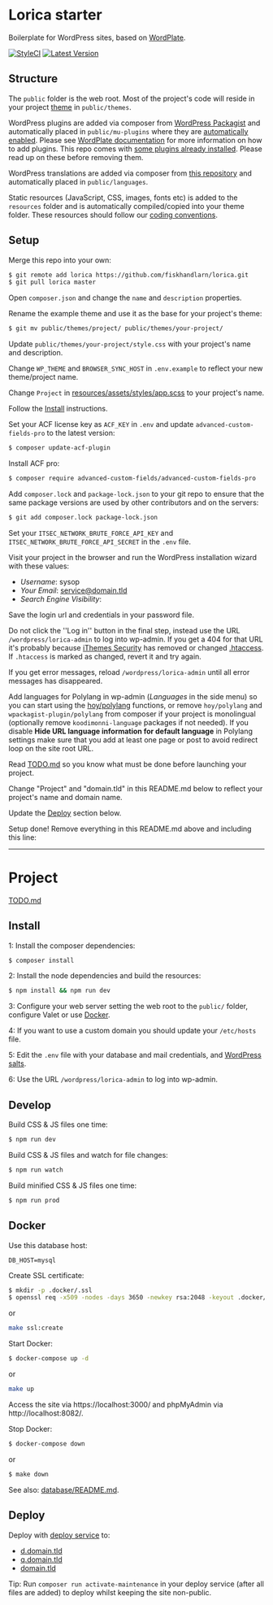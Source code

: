 # Lorica starter

Boilerplate for WordPress sites, based on [WordPlate](https://github.com/wordplate/wordplate).

[![StyleCI](https://github.styleci.io/repos/176697015/shield?branch=master)](https://github.styleci.io/repos/176697015)
[![Latest Version](https://badgen.net/github/release/fiskhandlarn/lorica)](https://github.com/fiskhandlarn/lorica/releases)

## Structure

The `public` folder is the web root. Most of the project's code will reside in your project [theme](https://codex.wordpress.org/Themes) in `public/themes`.

WordPress plugins are added via composer from [WordPress Packagist](https://wpackagist.org/) and automatically placed in `public/mu-plugins` where they are [automatically enabled](https://codex.wordpress.org/Must_Use_Plugins). Please see [WordPlate documentation](https://github.com/wordplate/wordplate#plugins) for more information on how to add plugins. This repo comes with [some plugins already installed](./PLUGINS.md). Please read up on these before removing them.

WordPress translations are added via composer from [this repository](https://wp-languages.github.io/) and automatically placed in `public/languages`.

Static resources (JavaScript, CSS, images, fonts etc) is added to the `resources` folder and is automatically compiled/copied into your theme folder. These resources should follow our [coding conventions](./CONVENTIONS.md).

## Setup

Merge this repo into your own:

```bash
$ git remote add lorica https://github.com/fiskhandlarn/lorica.git
$ git pull lorica master
```

Open `composer.json` and change the `name` and `description` properties.

Rename the example theme and use it as the base for your project's theme:
```bash
$ git mv public/themes/project/ public/themes/your-project/
```

Update `public/themes/your-project/style.css` with your project's name and description.

Change `WP_THEME` and `BROWSER_SYNC_HOST` in `.env.example` to reflect your new theme/project name.

Change `Project` in [resources/assets/styles/app.scss](./resources/assets/styles/app.scss) to your project's name.

Follow the [Install](#install) instructions.

Set your ACF license key as `ACF_KEY` in `.env` and update `advanced-custom-fields-pro` to the latest version:

```bash
$ composer update-acf-plugin
```

Install ACF pro:

```bash
$ composer require advanced-custom-fields/advanced-custom-fields-pro
```

Add `composer.lock` and `package-lock.json` to your git repo to ensure that the same package versions are used by other contributors and on the servers:

```bash
$ git add composer.lock package-lock.json
```

Set your `ITSEC_NETWORK_BRUTE_FORCE_API_KEY` and `ITSEC_NETWORK_BRUTE_FORCE_API_SECRET` in the `.env` file.

Visit your project in the browser and run the WordPress installation wizard with these values:

* *Username*: sysop
* *Your Email*: service@domain.tld
* *Search Engine Visibility*: <unchecked>

Save the login url and credentials in your password file.

Do not click the ''Log in'' button in the final step, instead use the URL `/wordpress/lorica-admin` to log into wp-admin. If you get a 404 for that URL it's probably because [iThemes Security](./PLUGINS.md) has removed or changed [.htaccess](./public/.htaccess). If `.htaccess` is marked as changed, revert it and try again.

If you get error messages, reload `/wordpress/lorica-admin` until all error messages has disappeared.

Add languages for Polylang in wp-admin (*Languages* in the side menu) so you can start using the [hoy/polylang](https://github.com/hoymultimedia/polylang) functions, or remove `hoy/polylang` and `wpackagist-plugin/polylang` from composer if your project is monolingual (optionally remove `koodimonni-language` packages if not needed). If you disable **Hide URL language information for default language** in Polylang settings make sure that you add at least one page or post to avoid redirect loop on the site root URL.

Read [TODO.md](./TODO.md) so you know what must be done before launching your project.

Change "Project" and "domain.tld" in this README.md below to reflect your project's name and domain name.

Update the [Deploy](#Deploy) section below.

Setup done! Remove everything in this README.md above and including this line:

----


# Project

[TODO.md](./TODO.md)

## Install

1: Install the composer dependencies:

```bash
$ composer install
```

2: Install the node dependencies and build the resources:

```bash
$ npm install && npm run dev
```

3: Configure your web server setting the web root to the `public/` folder, configure Valet or use [Docker](#docker).

4: If you want to use a custom domain you should update your `/etc/hosts` file.

5: Edit the `.env` file with your database and mail credentials, and [WordPress salts](https://wordplate.github.io/salt/).

6: Use the URL `/wordpress/lorica-admin` to log into wp-admin.

## Develop

Build CSS & JS files one time:

```bash
$ npm run dev
```

Build CSS & JS files and watch for file changes:

```bash
$ npm run watch
```

Build minified CSS & JS files one time:

```bash
$ npm run prod
```

## Docker

Use this database host:
```env
DB_HOST=mysql
```

Create SSL certificate:
```bash
$ mkdir -p .docker/.ssl
$ openssl req -x509 -nodes -days 3650 -newkey rsa:2048 -keyout .docker/.ssl/server.key -out .docker/.ssl/server.pem
```

or

```bash
make ssl:create
```

Start Docker:
```bash
$ docker-compose up -d
```

or

```bash
make up
```

Access the site via https://localhost:3000/ and phpMyAdmin via http://localhost:8082/.

Stop Docker:
```bash
$ docker-compose down
```

or

```bash
$ make down
```

See also: [database/README.md](./database/README.md).

## Deploy

Deploy with [deploy service](URL) to:

* [d.domain.tld](http://d.domain.tld)
* [q.domain.tld](http://q.domain.tld)
* [domain.tld](http://domain.tld)

Tip: Run `composer run activate-maintenance` in your deploy service (after all files are added) to deploy whilst keeping the site non-public.
